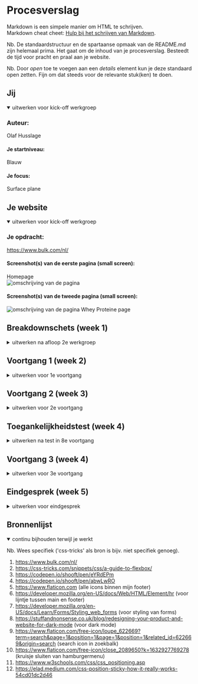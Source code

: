 # Procesverslag
Markdown is een simpele manier om HTML te schrijven.  
Markdown cheat cheet: [Hulp bij het schrijven van Markdown](https://github.com/adam-p/markdown-here/wiki/Markdown-Cheatsheet).

Nb. De standaardstructuur en de spartaanse opmaak van de README.md zijn helemaal prima. Het gaat om de inhoud van je procesverslag. Besteedt de tijd voor pracht en praal aan je website.

Nb. Door *open* toe te voegen aan een *details* element kun je deze standaard open zetten. Fijn om dat steeds voor de relevante stuk(ken) te doen.





## Jij

<details open>
<summary>uitwerken voor kick-off werkgroep</summary>

### Auteur:
Olaf Husslage

#### Je startniveau:
Blauw

#### Je focus:
Surface plane
 
</details>





## Je website

<details open>
<summary>uitwerken voor kick-off werkgroep</summary>

### Je opdracht:
https://www.bulk.com/nl/

#### Screenshot(s) van de eerste pagina (small screen): 
Homepage  
<img src="images/page_1.png" width="375px" alt="omschrijving van de pagina">

#### Screenshot(s) van de tweede pagina (small screen):
<img src="images/page_2.png" width="375px" alt="omschrijving van de pagina">
Whey Proteine page 
 
</details>





## Breakdownschets (week 1)

<details>
<summary>uitwerken na afloop 2e werkgroep</summary>

### de hele pagina: 
<img src="images/breakdown_1.png" width="375px" alt="breakdown van de hele pagina">

<img src="images/breakdown2.png" width="375px" alt="breakdown van de hele pagina">

### dynamisch deel (bijv menu): 
<img src="images/dynamisch_deel.jpg" width="375px" alt="breakdown van een dynamisch deel">

### wellicht nog een dynamisch deel (bijv filter): 
<img src="images/dummy-plaatje.jpg" width="375px" alt="breakdown van nog een dynamisch deel">

</details>





## Voortgang 1 (week 2)

<details>
<summary>uitwerken voor 1e voortgang</summary>

### Stand van zaken
Ik heb alleen nog maar mijn HTML geschreven en die is goed volgens Robert. Nu ga ik verder met CSS schrijven.


### Verslag van meeting
- Heading's kloppen nog niet
- Robert gaat me de maandag erna helpen met mijn code

</details>





## Voortgang 2 (week 3)

<details>
<summary>uitwerken voor 2e voortgang</summary>

### Stand van zaken
Hier dit ging goed & dit was lastig (neem ook screenshots op van delen van je website en code)

Wat niet goed ging was dat mijn grid template niet goed werkte, waardoor een paar afbeeldingen niet goed gestyled werden. Het ging hier om 3 afbeeldingen, waarbij er op de eerste rij 1 afbeelding moest komen en op de 2e rij 2 afbeeldingen. Door zelf te proberen ben ik erachter gekomen dat het lag aan dat de width per afbeelding op 100% moest staan. Dit heb ik gedaan en de afbeeldingen postioneerden zoals ik het wilde. 

Hier stond het verkeerd:
<img src="images/verkeerde_positionering_grid" width="375px" alt="grid werkte niet">

Nu staat het zo (door bij inspecteren te kijken naar de vakken in de grid template en hoe daar een afbeelding in past):
<img src="images/goede_positionering_grid" width="375px" alt="grid werkt wel">

Ik heb goede code geschreven en kan verder met transities.

### Verslag van meeting
- Grid row start en end bij elementen toevoegen in een grid, om ze goed te positioneren.
- Minder classes en meer css selectoren in plaats daarvan gebruiken.
- Volgens de studentassistent ben ik goed op weg en is het wijs om met transities te beginnen (hamburger, winkelmand en zoeken)

</details>





## Toegankelijkheidstest (week 4)

<details>
<summary>uitwerken na test in 8e voortgang</summary>

### Bevindingen
Lijst met je bevindingen die in de test naar voren kwamen:

#### Kleurenblindheid-bril
Maakt niet echt verschil in of je dingen wel of niet kan lezen. Alles wat wit is ziet er alleen veel geler uit. Grijze tekst nog wel leesbaar maar wel iets moeilijker. Andere kleuren als blauw zijn veel intenser. 

Veranderingen die ik kan toepassen: zwarte tekst ipv grijze tekst gebruiken.


#### Low contrast-bril (blurry vision) 
Enige wat je nog kan lezen zijn de grote lettertypes. Kleine lettertypes en al helemaal in het grijs worden onleesbaar. 

Wat een oplossing zou kunnen doen is een modus toevoegen waarbij je in kan stellen dat lettertypes veel groter worden en wederom de grijze tekst zwart maken.


#### Hemifield loss-bril 
Het verschil met hoe je normaal ziet is niet heel groot. Er is alleen een stukje van je beeld afgesneden, maar dit is niet problematisch.


#### Elastiekje om 2 vingers 
Scrollen is echt moeilijk geworden. Je hebt bij een macbook namelijk 2 vingers nodig om te scrollen. Typen gaat nog wel.

Modus toestaan waarin je met 1 vinger kan scrollen kan dit wellicht oplossen.


#### Parkingson-nabootsing
Typen wordt bijna onmogelijk, scrollen gaat nog enigszins.

Dit is wellicht op te lossen door voice control toe te passen in je site.

#### Feedback klasgenoot nav tabben door site
- Search bar opmaak kan je misschien veranderen
- Dingen die geen buttons zijn als een a met link stylen, alleen als iets binnen een page werkt mag het alleen een button zijn
- ‘Nieuw’ niet als button
- Winkelmandje werkt nog niet dus wordt ook nog niet gepakt

#### Test met screenreader
- Hamburgermenu wordt uitgesproken als een link
- Winkelmandje heeft geen link dus wordt niet uitgesproken
- Alle teksten worden uitgesproken
- Alle links worden uitgesproken
- Images worden niet genoemd (moet ik echt fixen, anders loopt mn andere page echt in de soep.

Ik ga al deze feedback verwerken.
</details>




## Voortgang 3 (week 4)

<details>
<summary>uitwerken voor 3e voortgang</summary>

### Stand van zaken
hier dit ging goed & dit was lastig (neem ook screenshots op van delen van je website en code)

### Verslag van meeting
hier na afloop snel de uitkomsten van de meeting vastleggen

- punt 1
- punt 2
- nog een punt
- ...

</details>





## Eindgesprek (week 5)

<details>
<summary>uitwerken voor eindgesprek</summary>

### Stand van zaken
hier dit ging goed & dit was lastig (neem ook screenshots op van delen van je website en code)

### Screenshot(s)

hier screenshot(s) van je eindresultaat

</details>





## Bronnenlijst

<details open>
<summary>continu bijhouden terwijl je werkt</summary>

Nb. Wees specifiek ('css-tricks' als bron is bijv. niet specifiek genoeg).

1. https://www.bulk.com/nl/
2. https://css-tricks.com/snippets/css/a-guide-to-flexbox/
3. https://codepen.io/shooft/pen/eYRdEPm
4. https://codepen.io/shooft/pen/abwLwRO
5. https://www.flaticon.com (alle icons binnen mijn footer)
6. https://developer.mozilla.org/en-US/docs/Web/HTML/Element/hr (voor lijntje tussen main en footer)
7. https://developer.mozilla.org/en-US/docs/Learn/Forms/Styling_web_forms (voor styling van forms)
8. https://stuffandnonsense.co.uk/blog/redesigning-your-product-and-website-for-dark-mode (voor dark mode)
9. https://www.flaticon.com/free-icon/loupe_622669?term=search&page=1&position=1&page=1&position=1&related_id=622669&origin=search (search icon in zoekbalk)
10. https://www.flaticon.com/free-icon/close_2089650?k=1632927769278 (kruisje sluiten van hamburgermenu)
11. https://www.w3schools.com/css/css_positioning.asp
12. https://elad.medium.com/css-position-sticky-how-it-really-works-54cd01dc2d46

</details>